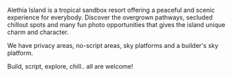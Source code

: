 Alethia Island is a tropical sandbox resort offering a peaceful and scenic experience for everybody. Discover the overgrown pathways, secluded chillout spots and many fun photo opportunities that gives the island unique charm and character.

We have privacy areas, no-script areas, sky platforms and a builder's sky platform.

Build, script, explore, chill.. all are welcome!
